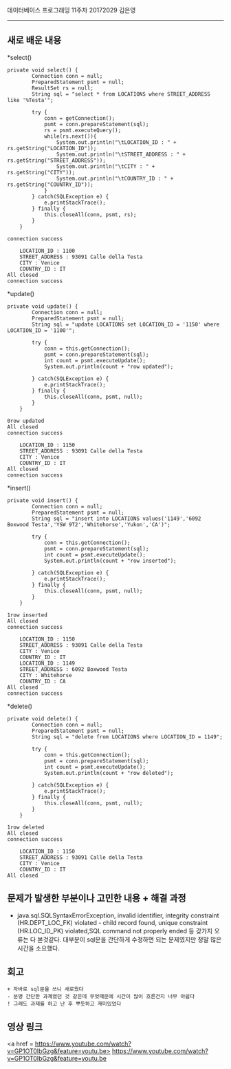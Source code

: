 데이터베이스 프로그래밍 11주차 20172029 김은영 
* * *

## 새로 배운 내용

*select()
```
private void select() {
		Connection conn = null;
		PreparedStatement psmt = null;
		ResultSet rs = null;
		String sql = "select * from LOCATIONS where STREET_ADDRESS like '%Testa'";

		try {
			conn = getConnection();
			psmt = conn.prepareStatement(sql);
			rs = psmt.executeQuery();
			while(rs.next()){
				System.out.println("\tLOCATION_ID : " + rs.getString("LOCATION_ID"));
				System.out.println("\tSTREET_ADDRESS : " + rs.getString("STREET_ADDRESS"));
				System.out.println("\tCITY : " + rs.getString("CITY"));
				System.out.println("\tCOUNTRY_ID : " + rs.getString("COUNTRY_ID"));
			}
		} catch(SQLException e) {
			e.printStackTrace();
		} finally {
			this.closeAll(conn, psmt, rs);
		}
	}
```
```
connection success

	LOCATION_ID : 1100
	STREET_ADDRESS : 93091 Calle della Testa
	CITY : Venice
	COUNTRY_ID : IT
All closed
connection success
```
*update()
```
private void update() {
		Connection conn = null;
		PreparedStatement psmt = null;
		String sql = "update LOCATIONS set LOCATION_ID = '1150' where LOCATION_ID = '1100'";

		try {
			conn = this.getConnection();
			psmt = conn.prepareStatement(sql);
			int count = psmt.executeUpdate();
			System.out.println(count + "row updated");

		} catch(SQLException e) {
			e.printStackTrace();
		} finally {
			this.closeAll(conn, psmt, null);
		}
	}
```
```
0row updated
All closed
connection success

	LOCATION_ID : 1150
	STREET_ADDRESS : 93091 Calle della Testa
	CITY : Venice
	COUNTRY_ID : IT
All closed
connection success
```
*insert()
```
private void insert() {
		Connection conn = null;
		PreparedStatement psmt = null;
		String sql = "insert into LOCATIONS values('1149','6092 Boxwood Testa','YSW 9T2','Whitehorse','Yukon','CA')";

		try {
			conn = this.getConnection();
			psmt = conn.prepareStatement(sql);
			int count = psmt.executeUpdate();
			System.out.println(count + "row inserted");

		} catch(SQLException e) {
			e.printStackTrace();
		} finally {
			this.closeAll(conn, psmt, null);
		}
	}
```
```
1row inserted
All closed
connection success

	LOCATION_ID : 1150
	STREET_ADDRESS : 93091 Calle della Testa
	CITY : Venice
	COUNTRY_ID : IT
	LOCATION_ID : 1149
	STREET_ADDRESS : 6092 Boxwood Testa
	CITY : Whitehorse
	COUNTRY_ID : CA
All closed
connection success
```
*delete()
```
private void delete() {
		Connection conn = null;
		PreparedStatement psmt = null;
		String sql = "delete from LOCATIONS where LOCATION_ID = 1149";

		try {
			conn = this.getConnection();
			psmt = conn.prepareStatement(sql);
			int count = psmt.executeUpdate();
			System.out.println(count + "row deleted");

		} catch(SQLException e) {
			e.printStackTrace();
		} finally {
			this.closeAll(conn, psmt, null);
		}
	}
```
```
1row deleted
All closed
connection success

	LOCATION_ID : 1150
	STREET_ADDRESS : 93091 Calle della Testa
	CITY : Venice
	COUNTRY_ID : IT
All closed
```

## 문제가 발생한 부분이나 고민한 내용 + 해결 과정

* java.sql.SQLSyntaxErrorException, invalid identifier, 
integrity constraint (HR.DEPT_LOC_FK) violated - child record found, 
unique constraint (HR.LOC_ID_PK) violated,SQL command not properly ended 등 
갖가지 오류는 다 본것같다. 대부분이 sql문을 간단하게 수정하면 되는 문제였지만 
정말 많은 시간을 소요했다.

## 회고
 ```
+ 자바로 sql문을 쓰니 새로웠다
- 분명 간단한 과제였던 것 같은데 무엇때문에 시간이 많이 흐른건지 너무 아쉽다
! 그래도 과제를 하고 난 후 뿌듯하고 재미있었다
```

## 영상 링크
<a href = https://www.youtube.com/watch?v=GP1OT0IbGzg&feature=youtu.be> https://www.youtube.com/watch?v=GP1OT0IbGzg&feature=youtu.be </a>
